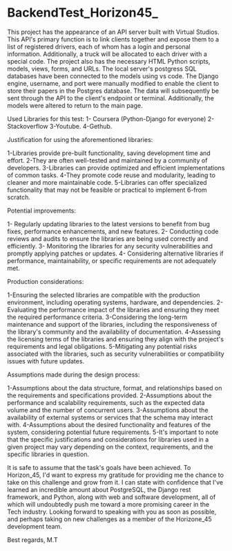﻿# BackendTest_Horizon45_
This project has the appearance of an API server built with Virtual Studios. This API's primary function is to link clients together and expose them to a list of registered drivers, each of whom has a login and personal information. Additionally, a truck will be allocated to each driver with a special code. The project also has the necessary HTML Python scripts, models, views, forms, and URLs. The local server's postgress SQL databases have been connected to the models using vs code. The Django engine, username, and port were manually modified to enable the client to store their papers in the Postgres database. The data will subsequently be sent through the API to the client's endpoint or terminal. Additionally, the models were altered to return to the main page.

Used Libraries for this test: 1- Coursera (Python-Django for everyone) 2- Stackoverflow 3-Youtube. 4-Gethub.

Justification for using the aforementioned libraries:

1-Libraries provide pre-built functionality, saving development time and effort. 2-They are often well-tested and maintained by a community of developers. 3-Libraries can provide optimized and efficient implementations of common tasks. 4-They promote code reuse and modularity, leading to cleaner and more maintainable code. 5-Libraries can offer specialized functionality that may not be feasible or practical to implement 6-from scratch.

Potential improvements:

1- Regularly updating libraries to the latest versions to benefit from bug fixes, performance enhancements, and new features. 2- Conducting code reviews and audits to ensure the libraries are being used correctly and efficiently. 3- Monitoring the libraries for any security vulnerabilities and promptly applying patches or updates. 4- Considering alternative libraries if performance, maintainability, or specific requirements are not adequately met.

Production considerations:

1-Ensuring the selected libraries are compatible with the production environment, including operating systems, hardware, and dependencies. 2-Evaluating the performance impact of the libraries and ensuring they meet the required performance criteria. 3-Considering the long-term maintenance and support of the libraries, including the responsiveness of the library's community and the availability of documentation. 4-Assessing the licensing terms of the libraries and ensuring they align with the project's requirements and legal obligations. 5-Mitigating any potential risks associated with the libraries, such as security vulnerabilities or compatibility issues with future updates.

Assumptions made during the design process:

1-Assumptions about the data structure, format, and relationships based on the requirements and specifications provided. 2-Assumptions about the performance and scalability requirements, such as the expected data volume and the number of concurrent users. 3-Assumptions about the availability of external systems or services that the schema may interact with. 4-Assumptions about the desired functionality and features of the system, considering potential future requirements. 5-It's important to note that the specific justifications and considerations for libraries used in a given project may vary depending on the context, requirements, and the specific libraries in question.

It is safe to assume that the task's goals have been achieved. To Horizon_45, I'd want to express my gratitude for providing me the chance to take on this challenge and grow from it. I can state with confidence that I've learned an incredible amount about PostgreSQL, the Django rest framework, and Python, along with web and software development, all of which will undoubtedly push me toward a more promising career in the Tech industry. Looking forward to speaking with you as soon as possible, and perhaps taking on new challenges as a member of the Horizone_45 development team.

Best regards, M.T
